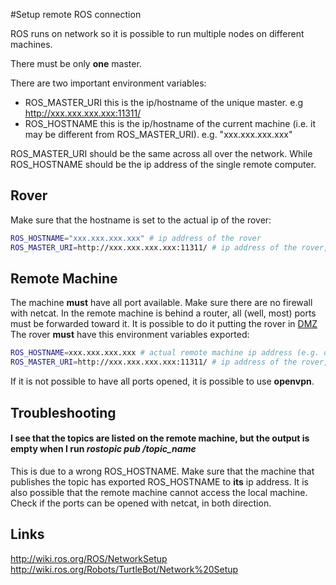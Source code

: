 #Setup remote ROS connection

ROS runs on network so it is possible to run multiple nodes on different machines. 

There must be only **one** master.

There are two important environment variables:
  * ROS_MASTER_URI
    this is the ip/hostname of the unique master. e.g http://xxx.xxx.xxx.xxx:11311/
  * ROS_HOSTNAME
    this is the ip/hostname of the current machine (i.e. it may be different from ROS_MASTER_URI). e.g. "xxx.xxx.xxx.xxx"

ROS_MASTER_URI should be the same across all over the network. While ROS_HOSTNAME should be the ip address of the single remote computer.

## Rover
Make sure that the hostname is set to the actual ip of the rover:
```bash
ROS_HOSTNAME="xxx.xxx.xxx.xxx" # ip address of the rover
ROS_MASTER_URI=http://xxx.xxx.xxx.xxx:11311/ # ip address of the rover, where the master is located.
```

## Remote Machine
The machine **must** have all port available. Make sure there are no firewall with netcat.
In the remote machine is behind a router, all (well, most) ports must be forwarded toward it. It is possible to do it putting the rover in [DMZ](http://en.wikipedia.org/wiki/DMZ|DMZ)
The rover **must** have this environment variables exported:

```bash
ROS_HOSTNAME=xxx.xxx.xxx.xxx # actual remote machine ip address (e.g. different computer than the rover)
ROS_MASTER_URI=http://xxx.xxx.xxx.xxx:11311/ # ip address of the rover, where the master is located.
```

If it is not possible to have all ports opened, it is possible to use **openvpn**.

## Troubleshooting

#### I see that the topics are listed on the remote machine, but the output is empty when I run *rostopic pub /topic_name*

This is due to a wrong ROS_HOSTNAME. Make sure that the machine that publishes the topic has exported ROS_HOSTNAME to **its** ip address.
It is also possible that the remote machine cannot access the local machine. Check if the ports can be opened with netcat, in both direction.

## Links
http://wiki.ros.org/ROS/NetworkSetup
http://wiki.ros.org/Robots/TurtleBot/Network%20Setup
